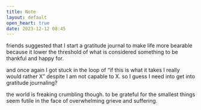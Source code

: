 ```yaml
---
title: Note
layout: default
open_heart: true
date: 2023-12-12 08:45
---
```


friends suggested that I start a gratitude journal to make life more bearable because it lower the threshold of what is considered something to be thankful and happy for.

and once again I got stuck in the loop of “if this is what it takes I really would rather X” despite I am not capable to X. so I guess I need into get into gratitude journaling?

the world is freaking crumbling though. to be grateful for the smallest things seem futile in the face of overwhelming grieve and suffering.
